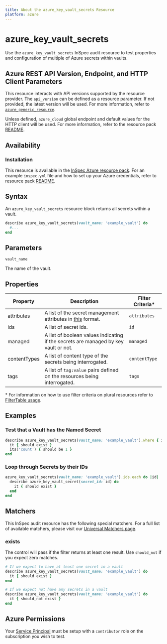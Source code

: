 ```yaml
---
title: About the azure_key_vault_secrets Resource
platform: azure
---
```


# azure_key_vault_secrets

Use the `azure_key_vault_secrets` InSpec audit resource to test properties and configuration of multiple of Azure secrets within vaults.

## Azure REST API Version, Endpoint, and HTTP Client Parameters

This resource interacts with API versions supported by the resource provider.
The `api_version` can be defined as a resource parameter.
If not provided, the latest version will be used.
For more information, refer to [`azure_generic_resource`](azure_generic_resource.md).

Unless defined, `azure_cloud` global endpoint and default values for the HTTP client will be used.
For more information, refer to the resource pack [README](../../README.md).

## Availability

### Installation

This resource is available in the [InSpec Azure resource pack](https://github.com/inspec/inspec-azure). 
For an example `inspec.yml` file and how to set up your Azure credentials, refer to resource pack [README](../../README.md#Service-Principal).

## Syntax

An `azure_key_vault_secrets` resource block returns all secrets within a vault.

```ruby
describe azure_key_vault_secrets(vault_name: 'example_vault') do
  #...
end
```

## Parameters

`vault_name`

The name of the vault.

## Properties

|Property       | Description                                                                          | Filter Criteria<superscript>*</superscript> |
|---------------|--------------------------------------------------------------------------------------|-----------------|
| attributes    | A list of the secret management attributes in [this](https://docs.microsoft.com/en-us/rest/api/keyvault/getsecret/getsecret#secretattributes) format.  | `attributes`            |
| ids           | A list of secret ids.                                                                | `id`            |
| managed       | A list of boolean values indicating if the secrets are managed by key vault or not.  | `managed`       |
| contentTypes  | A list of content type of the secrets being interrogated.                            | `contentType`   |
| tags          | A list of `tag:value` pairs defined on the resources being interrogated.             | `tags`          |

<superscript>*</superscript> For information on how to use filter criteria on plural resources refer to [FilterTable usage](https://github.com/inspec/inspec/blob/master/dev-docs/filtertable-usage.md).

## Examples

### Test that a Vault has the Named Secret
```ruby
describe azure_key_vault_secrets(vault_name: 'example_vault').where { id.include?('my_secret')} do
  it { should exist }
  its('count') { should be 1 }
end
```
### Loop through Secrets by their IDs
```ruby
azure_key_vault_secrets(vault_name: 'example_vault').ids.each do |id|
  describe azure_key_vault_secret(secret_id: id) do
    it { should exist }
  end 
end
```
## Matchers

This InSpec audit resource has the following special matchers. For a full list of available matchers, please visit our [Universal Matchers page](https://www.inspec.io/docs/reference/matchers/).

### exists

The control will pass if the filter returns at least one result. Use `should_not` if you expect zero matches.
```ruby
# If we expect to have at least one secret in a vault
describe azure_key_vault_secrets(vault_name: 'example_vault') do
  it { should exist }
end

# If we expect not have any secrets in a vault
describe azure_key_vault_secrets(vault_name: 'example_vault') do
  it { should_not exist }
end
```
## Azure Permissions

Your [Service Principal](https://docs.microsoft.com/en-us/azure/azure-resource-manager/resource-group-create-service-principal-portal) must be setup with a `contributor` role on the subscription you wish to test.
